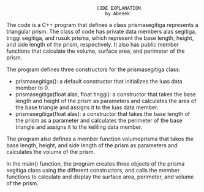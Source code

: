                                      CODE EXPLANATION
                                        by Abeeek
The code is a C++ program that defines a class prismasegitiga represents a triangular prism.
The class of code has private data members alas segitiga, tinggi segitiga, and rusuk prisma, 
which represent the base length, height, and side length of the prism, respectively. 
It also has public member functions that calculate the volume, surface area, and perimeter of the prism.

The program defines three constructors for the prismasegitiga class:

- prismasegitiga(): a default constructor that initializes the luas data member to 0.
- prismasegitiga(float alas, float tinggi): a constructor that takes the base length and height of 
the prism as parameters and calculates the area of the base triangle and assigns it to the luas data member.
- prismasegitiga(float alas): a constructor that takes the base length of the prism as a parameter and 
calculates the perimeter of the base triangle and assigns it to the keliling data member.

The program also defines a member function volumeprisma that takes the base length, height, and 
side length of the prism as parameters and calculates the volume of the prism.

In the main() function, the program creates three objects of the prisma segitiga class using 
the different constructors, and calls the member functions to calculate and display the surface area, 
perimeter, and volume of the prism.

